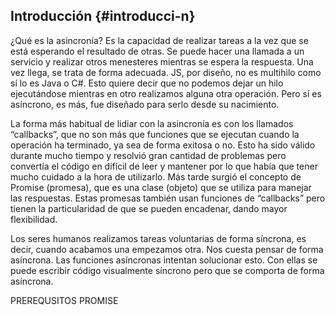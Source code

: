 ## Introducción {#introducci-n}

¿Qué es la asincronía? Es la capacidad de realizar tareas a la vez que se está esperando el resultado de otras. Se puede hacer una llamada a un servicio y realizar otros menesteres mientras se espera la respuesta. Una vez llega, se trata de forma adecuada. JS, por diseño, no es multihilo como sí lo es Java o C#. Esto quiere decir que no podemos dejar un hilo ejecutándose mientras en otro realizamos alguna otra operación. Pero sí es asíncrono, es más, fue diseñado para serlo desde su nacimiento.

La forma más habitual de lidiar con la asincronía es con los llamados “callbacks”, que no son más que funciones que se ejecutan cuando la operación ha terminado, ya sea de forma exitosa o no. Esto ha sido válido durante mucho tiempo y resolvió gran cantidad de problemas pero convertía el código en difícil de leer y mantener por lo que había que tener mucho cuidado a la hora de utilizarlo. Más tarde surgió el concepto de Promise (promesa), que es una clase (objeto) que se utiliza para manejar las respuestas. Estas promesas también usan funciones de “callbacks” pero tienen la particularidad de que se pueden encadenar, dando mayor flexibilidad.

Los seres humanos realizamos tareas voluntarias de forma síncrona, es decir, cuando acabamos una empezamos otra. Nos cuesta pensar de forma asíncrona. Las funciones asíncronas intentan solucionar esto. Con ellas se puede escribir código visualmente síncrono pero que se comporta de forma asíncrona.

PREREQUSITOS PROMISE